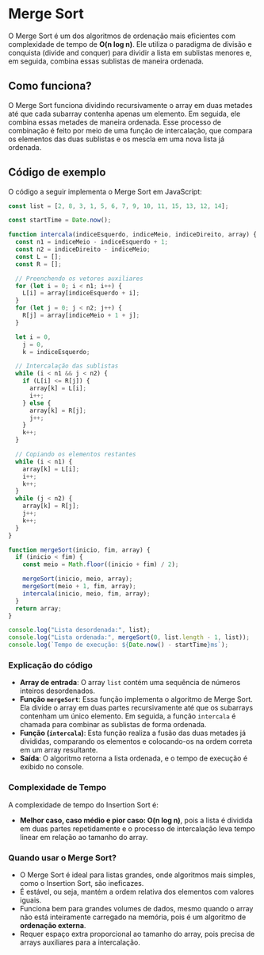 # Merge Sort

O Merge Sort é um dos algoritmos de ordenação mais eficientes com complexidade de tempo de **O(n log n)**. Ele utiliza o paradigma de divisão e conquista (divide and conquer) para dividir a lista em sublistas menores e, em seguida, combina essas sublistas de maneira ordenada.

## Como funciona?

O Merge Sort funciona dividindo recursivamente o array em duas metades até que cada subarray contenha apenas um elemento. Em seguida, ele combina essas metades de maneira ordenada. Esse processo de combinação é feito por meio de uma função de intercalação, que compara os elementos das duas sublistas e os mescla em uma nova lista já ordenada.

## Código de exemplo

O código a seguir implementa o Merge Sort em JavaScript:

```javascript
const list = [2, 8, 3, 1, 5, 6, 7, 9, 10, 11, 15, 13, 12, 14];

const startTime = Date.now();

function intercala(indiceEsquerdo, indiceMeio, indiceDireito, array) {
  const n1 = indiceMeio - indiceEsquerdo + 1;
  const n2 = indiceDireito - indiceMeio;
  const L = [];
  const R = [];

  // Preenchendo os vetores auxiliares
  for (let i = 0; i < n1; i++) {
    L[i] = array[indiceEsquerdo + i];
  }
  for (let j = 0; j < n2; j++) {
    R[j] = array[indiceMeio + 1 + j];
  }

  let i = 0,
    j = 0,
    k = indiceEsquerdo;

  // Intercalação das sublistas
  while (i < n1 && j < n2) {
    if (L[i] <= R[j]) {
      array[k] = L[i];
      i++;
    } else {
      array[k] = R[j];
      j++;
    }
    k++;
  }

  // Copiando os elementos restantes
  while (i < n1) {
    array[k] = L[i];
    i++;
    k++;
  }
  while (j < n2) {
    array[k] = R[j];
    j++;
    k++;
  }
}

function mergeSort(inicio, fim, array) {
  if (inicio < fim) {
    const meio = Math.floor((inicio + fim) / 2);

    mergeSort(inicio, meio, array);
    mergeSort(meio + 1, fim, array);
    intercala(inicio, meio, fim, array);
  }
  return array;
}

console.log("Lista desordenada:", list);
console.log("Lista ordenada:", mergeSort(0, list.length - 1, list));
console.log(`Tempo de execução: ${Date.now() - startTime}ms`);
```

### Explicação do código

- **Array de entrada**: O array `list` contém uma sequência de números inteiros desordenados.
- **Função `mergeSort`**: Essa função implementa o algoritmo de Merge Sort. Ela divide o array em duas partes recursivamente até que os subarrays contenham um único elemento. Em seguida, a função `intercala` é chamada para combinar as sublistas de forma ordenada.
- **Função (`intercala`)**: Esta função realiza a fusão das duas metades já divididas, comparando os elementos e colocando-os na ordem correta em um array resultante.
- **Saída**: O algoritmo retorna a lista ordenada, e o tempo de execução é exibido no console.

### Complexidade de Tempo

A complexidade de tempo do Insertion Sort é:

- **Melhor caso, caso médio e pior caso: O(n log n)**, pois a lista é dividida em duas partes repetidamente e o processo de intercalação leva tempo linear em relação ao tamanho do array.

### Quando usar o Merge Sort?

- O Merge Sort é ideal para listas grandes, onde algoritmos mais simples, como o Insertion Sort, são ineficazes.
- É estável, ou seja, mantém a ordem relativa dos elementos com valores iguais.
- Funciona bem para grandes volumes de dados, mesmo quando o array não está inteiramente carregado na memória, pois é um algoritmo de **ordenação externa**.
- Requer espaço extra proporcional ao tamanho do array, pois precisa de arrays auxiliares para a intercalação.
